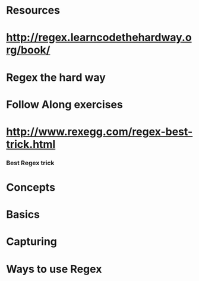 # Resources
# http://regex.learncodethehardway.org/book/
# Regex the hard way
# Follow Along exercises
# http://www.rexegg.com/regex-best-trick.html
### Best Regex trick
# Concepts
# Basics
# Capturing
# Ways to use Regex
